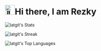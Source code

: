 <h1><img src="https://fonts.gstatic.com/s/e/notoemoji/latest/1f44b/512.gif" alt="👋" width="32" height="32">Hi there, I am Rezky</h1>

![latgit's Stats](https://github-readme-stats.vercel.app/api?username=latgit&theme=monokai&show_icons=true&hide_border=false&count_private=true)

![latgit's Streak](https://github-readme-streak-stats.herokuapp.com/?user=latgit&theme=monokai&hide_border=false)

![latgit's Top Languages](https://github-readme-stats.vercel.app/api/top-langs/?username=latgit&theme=monokai&show_icons=true&hide_border=false&layout=compact)
